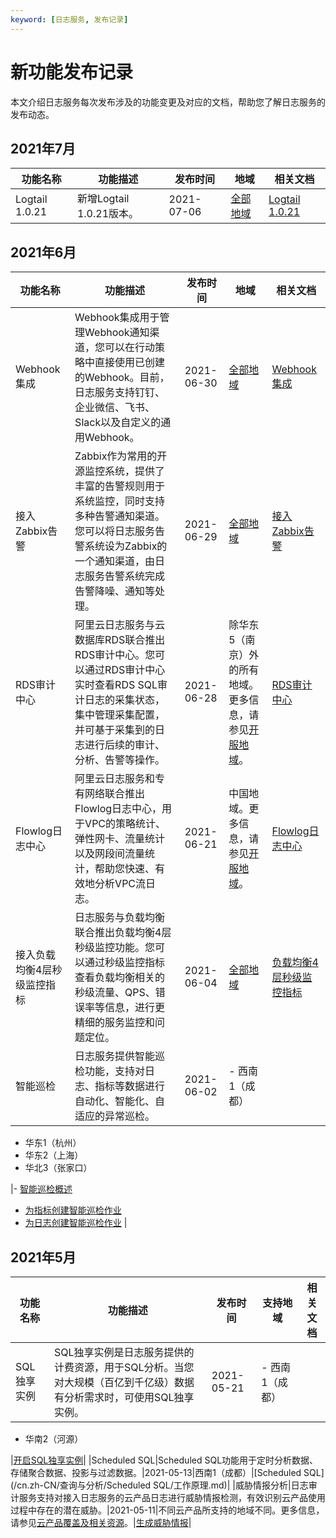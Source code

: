 ```yaml
---
keyword: [日志服务, 发布记录]
---
```


# 新功能发布记录

本文介绍日志服务每次发布涉及的功能变更及对应的文档，帮助您了解日志服务的发布动态。

## 2021年7月

|功能名称|功能描述|发布时间|地域|相关文档|
|----|----|----|--|----|
|Logtail 1.0.21|新增Logtail 1.0.21版本。|2021-07-06|[全部地域](/cn.zh-CN/产品简介/开服地域.md)|[Logtail 1.0.21](/cn.zh-CN/数据采集/Logtail采集/Logtail发布历史.md)|

## 2021年6月

|功能名称|功能描述|发布时间|地域|相关文档|
|----|----|----|--|----|
|Webhook集成|Webhook集成用于管理Webhook通知渠道，您可以在行动策略中直接使用已创建的Webhook。目前，日志服务支持钉钉、企业微信、飞书、Slack以及自定义的通用Webhook。|2021-06-30|[全部地域](/cn.zh-CN/产品简介/开服地域.md)|[Webhook集成](/cn.zh-CN/告警/告警（新版）/用户管理/Webhook集成.md)|
|接入Zabbix告警|Zabbix作为常用的开源监控系统，提供了丰富的告警规则用于系统监控，同时支持多种告警通知渠道。您可以将日志服务告警系统设为Zabbix的一个通知渠道，由日志服务告警系统完成告警降噪、通知等处理。|2021-06-29|[全部地域](/cn.zh-CN/产品简介/开服地域.md)|[接入Zabbix告警](/cn.zh-CN/告警/告警（新版）/开放告警/接入Zabbix告警.md)|
|RDS审计中心|阿里云日志服务与云数据库RDS联合推出RDS审计中心。您可以通过RDS审计中心实时查看RDS SQL审计日志的采集状态，集中管理采集配置，并可基于采集到的日志进行后续的审计、分析、告警等操作。|2021-06-28|除华东5（南京）外的所有地域。更多信息，请参见[开服地域](/cn.zh-CN/产品简介/开服地域.md)。|[RDS审计中心](/cn.zh-CN/应用中心（App）/RDS审计中心/使用前须知.md)|
|Flowlog日志中心|阿里云日志服务和专有网络联合推出Flowlog日志中心，用于VPC的策略统计、弹性网卡、流量统计以及网段间流量统计，帮助您快速、有效地分析VPC流日志。|2021-06-21|中国地域。更多信息，请参见[开服地域](/cn.zh-CN/产品简介/开服地域.md)。|[Flowlog日志中心](/cn.zh-CN/应用中心（App）/Flowlog日志中心/使用前须知.md)|
|接入负载均衡4层秒级监控指标|日志服务与负载均衡联合推出负载均衡4层秒级监控功能。您可以通过秒级监控指标查看负载均衡相关的秒级流量、QPS、错误率等信息，进行更精细的服务监控和问题定位。|2021-06-04|[全部地域](/cn.zh-CN/产品简介/开服地域.md)|[负载均衡4层秒级监控指标](/cn.zh-CN/数据采集/云产品日志采集/负载均衡4层秒级监控指标/使用前须知.md)|
|智能巡检|日志服务提供智能巡检功能，支持对日志、指标等数据进行自动化、智能化、自适应的异常巡检。|2021-06-02|-   西南1（成都）
-   华东1（杭州）
-   华东2（上海）
-   华北3（张家口）

|-   [智能巡检概述](/cn.zh-CN/智能巡检/智能巡检概述.md)
-   [为指标创建智能巡检作业](/cn.zh-CN/智能巡检/创建智能巡检作业/为指标创建智能巡检作业.md)
-   [为日志创建智能巡检作业](/cn.zh-CN/智能巡检/创建智能巡检作业/为日志创建智能巡检作业.md) |

## 2021年5月

|功能名称|功能描述|发布时间|支持地域|相关文档|
|----|----|----|----|----|
|SQL独享实例|SQL独享实例是日志服务提供的计费资源，用于SQL分析。当您对大规模（百亿到千亿级）数据有分析需求时，可使用SQL独享实例。|2021-05-21|-   西南1（成都）
-   华南2（河源）

|[开启SQL独享实例](/cn.zh-CN/查询与分析/开启SQL独享实例.md)|
|Scheduled SQL|Scheduled SQL功能用于定时分析数据、存储聚合数据、投影与过滤数据。|2021-05-13|西南1（成都）|[Scheduled SQL](/cn.zh-CN/查询与分析/Scheduled SQL/工作原理.md)|
|威胁情报分析|日志审计服务支持对接入日志服务的云产品日志进行威胁情报检测，有效识别云产品使用过程中存在的潜在威胁。|2021-05-11|不同云产品所支持的地域不同。更多信息，请参见[云产品覆盖及相关资源](/cn.zh-CN/应用中心（App）/日志审计服务/日志审计服务概述.md)。|[生成威胁情报](/cn.zh-CN/应用中心（App）/日志审计服务/生成威胁情报.md)|

